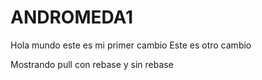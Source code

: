 # ANDROMEDA1
Hola mundo este es mi primer cambio
Este es otro cambio

Mostrando pull con rebase y sin rebase
